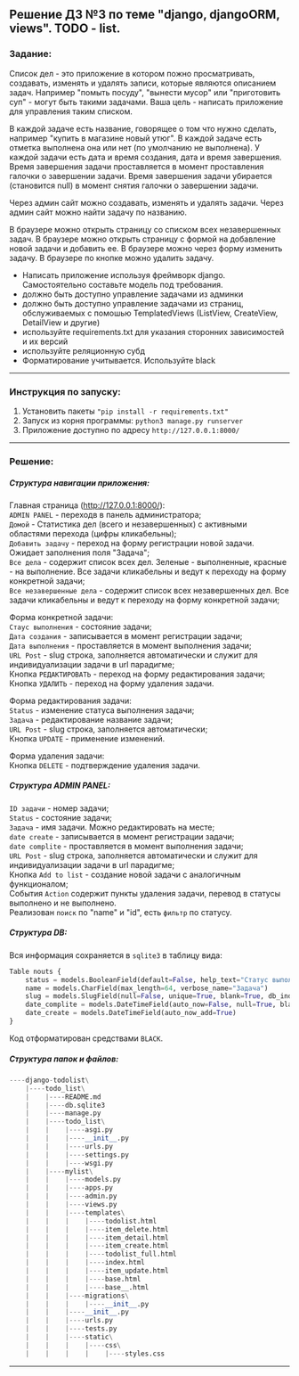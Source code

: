## Решение ДЗ №3 по теме "django, djangoORM, views". TODO - list. 

### Задание:  

Список дел - это приложение в котором пожно просматривать, создавать, изменять и удалять записи, которые являются описанием задач. Например "помыть посуду", "вынести мусор" или "приготовить суп" - могут быть такими задачами. Ваша цель - написать приложение для управления таким списком.  

В каждой задаче есть название, говорящее о том что нужно сделать, например "купить в магазине новый утюг". В каждой задаче есть отметка выполнена она или нет (по умолчанию не выполнена). У каждой задачи есть дата и время создания, дата и время завершения. Время завершения задачи проставляется в момент проставления галочки о завершении задачи. Время завершения задачи убирается (становится null) в момент снятия галочки о завершении задачи.  

Через админ сайт можно создавать, изменять и удалять задачи. Через админ сайт можно найти задачу по названию.  

В браузере можно открыть страницу со списком всех незавершенных задач. В браузере можно открыть страницу с формой на добавление новой задачи и добавить ее. В браузере можно через форму изменить задачу. В браузере по кнопке можно удалить задачу.  


*    Написать приложение используя фреймворк django. Самостоятельно составьте модель под требования.
*    должно быть доступно управление задачами из админки
*    должно быть доступно управление задачами из страниц, обслуживаемых с помошью TemplatedViews (ListView, CreateView, DetailView и другие)
*    используйте requirements.txt для указания сторонних зависимостей и их версий
*    используйте реляционную субд
*    Форматирование учитывается. Используйте black
---
  
### Инструкция по запуску:
1. Установить пакеты `"pip install -r requirements.txt"`
2. Запуск из корня программы: `python3 manage.py runserver`
3. Приложение доступно по адресу `http://127.0.0.1:8000/`  
---
  
### Решение:  
##### Структура навигации приложения:  
Главная страница (http://127.0.0.1:8000/):  
`ADMIN PANEL` - переходв в панель администратора;  
`Домой` - Статистика дел (всего и незавершенных) с активными областями перехода (цифры кликабельны);  
`Добавить задачу` - переход на форму регистрации новой задачи. Ожидает заполнения поля "Задача";  
`Все дела` - содержит список всех дел. Зеленые - выполненные, красные - на выполнение. Все задачи кликабельны и ведут к переходу на форму конкретной задачи;  
`Все незавершенные дела` - содержит список всех незавершенных дел. Все задачи кликабельны и ведут к переходу на форму конкретной задачи;  
  
Форма конкретной задачи:  
`Стаус выполнения` - состояние задачи;  
`Дата создания` - записывается в момент регистрации задачи;  
`Дата выполнения` - проставляется в момент выполнения задачи;  
`URL Post` - slug строка, заполняется автоматически и служит для индивидуализации задачи в url парадигме;  
Кнопка `РЕДАКТИРОВАТЬ` - переход на форму редактирования задачи;  
Кнопка `УДАЛИТЬ` - переход на форму удаления задачи.  
  
Форма редактирования задачи:  
`Status` - изменение статуса выполнения задачи;  
`Задача` - редактирование название задачи;  
`URL Post` - slug строка, заполняется автоматически;  
Кнопка `UPDATE` - применение изменений.  
  
Форма удаления задачи:  
Кнопка `DELETE` - подтверждение удаления задачи.  
  
##### Структура ADMIN PANEL:  
`ID задачи` - номер задачи;  
`Status` - состояние задачи;  
`Задача` - имя задачи. Можно редактировать на месте;  
`date create` - записывается в момент регистрации задачи;  
`date complite` - проставляется в момент выполнения задачи;  
`URL Post` - slug строка, заполняется автоматически и служит для индивидуализации задачи в url парадигме;  
Кнопка `Add to list` - создание новой задачи с аналогичным функционалом;  
События `Action` содержит пункты удаления задачи, перевод в статусы выполнено и не выполнено.  
Реализован `поиск` по "name" и "id", есть `фильтр` по статусу.  

##### Структура DB:  
Вся информация сохраняется в `sqlite3` в таблицу вида:  
```python
Table nouts {
    status = models.BooleanField(default=False, help_text="Статус выполнения")
    name = models.CharField(max_length=64, verbose_name="Задача")
    slug = models.SlugField(null=False, unique=True, blank=True, db_index=True, verbose_name="URL Post")    
    date_complite = models.DateTimeField(auto_now=False, null=True, blank=True, default=None)
    date_create = models.DateTimeField(auto_now_add=True)
}
```  
Код отформатирован средствами `BLACK`.  

##### Структура папок и файлов:  
```python
----django-todolist\
    |----todo_list\
    |    |----README.md
    |    |----db.sqlite3
    |    |----manage.py
    |    |----todo_list\
    |    |    |----asgi.py
    |    |    |----__init__.py
    |    |    |----urls.py
    |    |    |----settings.py
    |    |    |----wsgi.py
    |    |----mylist\
    |    |    |----models.py
    |    |    |----apps.py
    |    |    |----admin.py
    |    |    |----views.py
    |    |    |----templates\
    |    |    |    |----todolist.html
    |    |    |    |----item_delete.html
    |    |    |    |----item_detail.html
    |    |    |    |----item_create.html
    |    |    |    |----todolist_full.html
    |    |    |    |----index.html
    |    |    |    |----item_update.html
    |    |    |    |----base.html
    |    |    |    |----base__.html
    |    |    |----migrations\
    |    |    |    |----__init__.py
    |    |    |----__init__.py
    |    |    |----urls.py
    |    |    |----tests.py
    |    |    |----static\
    |    |    |    |----css\
    |    |    |    |    |----styles.css  
```  
---  
